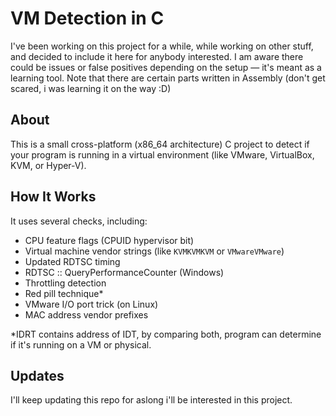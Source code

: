 # VM Detection in C

I've been working on this project for a while, while working on other stuff, and decided to include it here for anybody interested. I am aware there could be issues or false positives depending on the setup — it's meant as a learning tool. Note that there are certain parts written in Assembly (don't get scared, i was learning it on the way :D)

## About

This is a small cross-platform (x86_64 architecture) C project to detect if your program is running in a virtual environment (like VMware, VirtualBox, KVM, or Hyper-V).

## How It Works

It uses several checks, including:

- CPU feature flags (CPUID hypervisor bit)
- Virtual machine vendor strings (like `KVMKVMKVM` or `VMwareVMware`)
- Updated RDTSC timing
- RDTSC :: QueryPerformanceCounter (Windows)
- Throttling detection
- Red pill technique*
- VMware I/O port trick (on Linux)
- MAC address vendor prefixes

*IDRT contains address of IDT, by comparing both, program can determine if it's running on a VM or physical.

## Updates
I'll keep updating this repo for aslong i'll be interested in this project.
